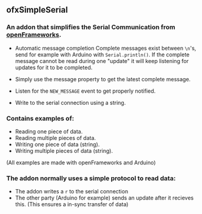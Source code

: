 ofxSimpleSerial
---------------

### An addon that simplifies the Serial Communication from [openFrameworks](http://www.openframeworks.cc/).

* Automatic message completion 
Complete messages exist between `\n`'s, send for example with Arduino with `Serial.println()`. If the complete message cannot be read during one "update" it will keep listening for updates for it to be completed. 

* Simply use the message property to get the latest complete message.
* Listen for the `NEW_MESSAGE` event to get properly notified.
* Write to the serial connection using a string.

### Contains examples of:

* Reading one piece of data.
* Reading multiple pieces of data.
* Writing one piece of data (string).
* Writing multiple pieces of data (string). 

(All examples are made with openFrameworks and Arduino)

### The addon normally uses a simple protocol to read data:

* The addon writes a `r` to the serial connection
* The other party (Arduino for example) sends an update after it recieves this. 
  (This ensures a in-sync transfer of data) 